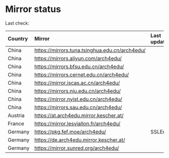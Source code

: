 <script src="./time.js"></script>
# Mirror status
Last check: <script type="text/javascript">localize(1708535784.7623088);</script>

|Country|Mirror|Last update|
|:------|:-----|:----------|
|China|https://mirrors.tuna.tsinghua.edu.cn/arch4edu/|<script type="text/javascript">localize(1708497038);</script>|
|China|https://mirrors.aliyun.com/arch4edu/|<script type="text/javascript">localize(1708497038);</script>|
|China|https://mirrors.bfsu.edu.cn/arch4edu/|<script type="text/javascript">localize(1708497038);</script>|
|China|https://mirrors.cernet.edu.cn/arch4edu/|<script type="text/javascript">localize(1708497038);</script>|
|China|https://mirror.iscas.ac.cn/arch4edu/|<script type="text/javascript">localize(1708497038);</script>|
|China|https://mirrors.nju.edu.cn/arch4edu/|<script type="text/javascript">localize(1708453978);</script>|
|China|https://mirror.nyist.edu.cn/arch4edu/|<script type="text/javascript">localize(1708497038);</script>|
|China|https://mirrors.sau.edu.cn/arch4edu/|<script type="text/javascript">localize(1708497038);</script>|
|Austria|https://at.arch4edu.mirror.kescher.at/|<script type="text/javascript">localize(1708497038);</script>|
|France|https://mirror.lesviallon.fr/arch4edu/|<script type="text/javascript">localize(1708497038);</script>|
|Germany|https://pkg.fef.moe/arch4edu/|SSLError|
|Germany|https://de.arch4edu.mirror.kescher.at/|<script type="text/javascript">localize(1708497038);</script>|
|Germany|https://mirror.sunred.org/arch4edu/|<script type="text/javascript">localize(1708497038);</script>|

<script src="./tablefilter/tablefilter.js"></script>
<script src="./table.js"></script>